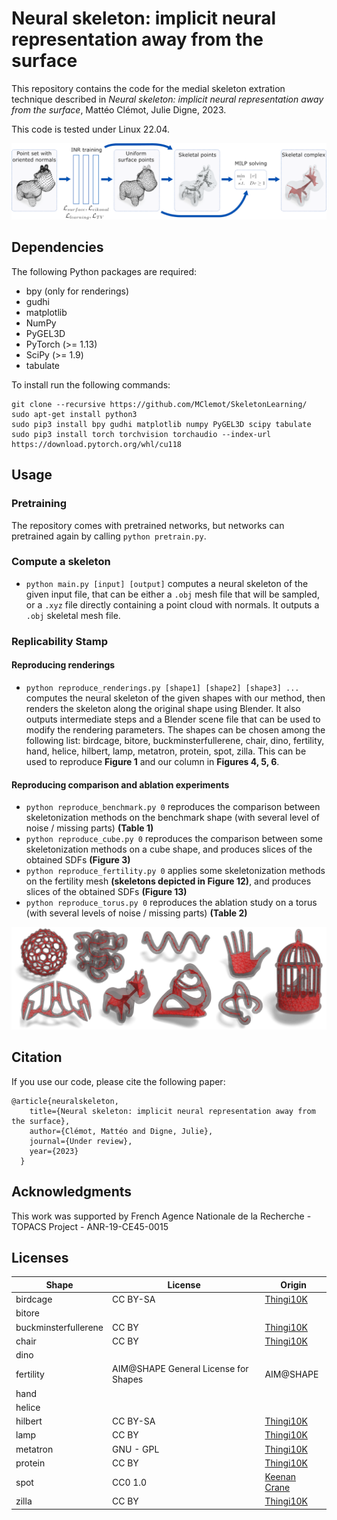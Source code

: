# Neural skeleton: implicit neural representation away from the surface

This repository contains the code for the medial skeleton extration technique described in *Neural skeleton: implicit neural representation away from the surface*, Mattéo Clémot, Julie Digne, 2023.

This code is tested under Linux 22.04.

![Graphical abstract](Images/overview_spot.png)

## Dependencies
The following Python packages are required:
* bpy (only for renderings)
* gudhi
* matplotlib
* NumPy
* PyGEL3D 
* PyTorch (>= 1.13)
* SciPy (>= 1.9)
* tabulate

To install run the following commands:

```
git clone --recursive https://github.com/MClemot/SkeletonLearning/
sudo apt-get install python3
sudo pip3 install bpy gudhi matplotlib numpy PyGEL3D scipy tabulate
sudo pip3 install torch torchvision torchaudio --index-url https://download.pytorch.org/whl/cu118
```

## Usage

### Pretraining
The repository comes with pretrained networks, but networks can pretrained again by calling `python pretrain.py`.

### Compute a skeleton
* `python main.py [input] [output]` computes a neural skeleton of the given input file, that can be either a `.obj` mesh file that will be sampled, or a `.xyz` file directly containing a point cloud with normals. It outputs a `.obj` skeletal mesh file.

### Replicability Stamp

#### Reproducing renderings
* `python reproduce_renderings.py [shape1] [shape2] [shape3] ...` computes the neural skeleton of the given shapes with our method, then renders the skeleton along the original shape using Blender. It also outputs intermediate steps and a Blender scene file that can be used to modify the rendering parameters. The shapes can be chosen among the following list: birdcage, bitore, buckminsterfullerene, chair, dino, fertility, hand, helice, hilbert, lamp, metatron, protein, spot, zilla. This can be used to reproduce **Figure 1** and our column in **Figures 4, 5, 6**.

#### Reproducing comparison and ablation experiments
* `python reproduce_benchmark.py 0` reproduces the comparison between skeletonization methods on the benchmark shape (with several level of noise / missing parts) **(Table 1)**
* `python reproduce_cube.py 0` reproduces the comparison between some skeletonization methods on a cube shape, and produces slices of the obtained SDFs **(Figure 3)**
* `python reproduce_fertility.py 0` applies some skeletonization methods on the fertility mesh **(skeletons depicted in Figure 12)**, and produces slices of the obtained SDFs **(Figure 13)**
* `python reproduce_torus.py 0` reproduces the ablation study on a torus (with several levels of noise / missing parts) **(Table 2)**

![Graphical teaser](Images/teaser.png)

## Citation
If you use our code, please cite the following paper:
```
@article{neuralskeleton,
    title={Neural skeleton: implicit neural representation away from the surface},
    author={Clémot, Mattéo and Digne, Julie},
    journal={Under review},
    year={2023}
  }
```

## Acknowledgments

This work was supported by French Agence Nationale de la Recherche - TOPACS Project - ANR-19-CE45-0015


## Licenses

| Shape        | License   | Origin |
|--------------|-----------|------------|
| birdcage				| CC BY-SA | [Thingi10K](https://ten-thousand-models.appspot.com/detail.html?file_id=131971)
| bitore				|       |
| buckminsterfullerene	| CC BY	| [Thingi10K](https://ten-thousand-models.appspot.com/detail.html?file_id=41141)
| chair					| CC BY	| [Thingi10K](https://ten-thousand-models.appspot.com/detail.html?file_id=67855)
| dino					|       |	
| fertility				| AIM@SHAPE General License for Shapes | AIM@SHAPE	
| hand					|       |
| helice				|       |
| hilbert				| CC BY-SA | [Thingi10K](https://ten-thousand-models.appspot.com/detail.html?file_id=53754)
| lamp					| CC BY	| [Thingi10K](https://ten-thousand-models.appspot.com/detail.html?file_id=104559)
| metatron				| GNU - GPL	| [Thingi10K](https://ten-thousand-models.appspot.com/detail.html?file_id=54725)
| protein				| CC BY	| [Thingi10K](https://ten-thousand-models.appspot.com/detail.html?file_id=39878)
| spot					| CC0 1.0 |	[Keenan Crane](https://www.cs.cmu.edu/~kmcrane/Projects/ModelRepository/)
| zilla					| CC BY	| [Thingi10K](https://ten-thousand-models.appspot.com/detail.html?file_id=214246)